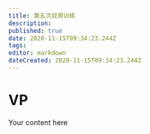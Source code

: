```yaml
---
title: 第五次双周训练
description: 
published: true
date: 2020-11-15T09:34:23.244Z
tags: 
editor: markdown
dateCreated: 2020-11-15T09:34:23.244Z
---
```


# VP
Your content here